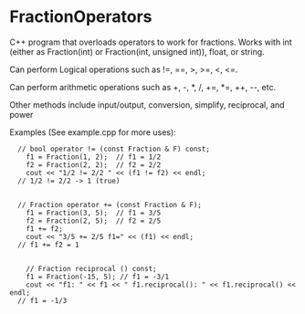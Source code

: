 # FractionOperators
C++ program that overloads operators to work for fractions. Works with int (either as Fraction(int) or Fraction(int, unsigned int)), float, or string.

Can perform Logical operations such as !=, ==, >, >=, <, <=.

Can perform arithmetic operations such as +, -, *, /, +=, *=, ++, --, etc. 

Other methods include input/output, conversion, simplify, reciprocal, and power

Examples (See example.cpp for more uses):

```
  // bool operator != (const Fraction & F) const;
	f1 = Fraction(1, 2);  // f1 = 1/2
	f2 = Fraction(2, 2);  // f2 = 2/2
	cout << "1/2 != 2/2 " << (f1 != f2) << endl;
  // 1/2 != 2/2 -> 1 (true)


  // Fraction operator += (const Fraction & F);
	f1 = Fraction(3, 5);  // f1 = 3/5
	f2 = Fraction(2, 5);  // f2 = 2/5
	f1 += f2;       
	cout << "3/5 += 2/5 f1=" << (f1) << endl;
  // f1 += f2 = 1


	// Fraction reciprocal () const;
	f1 = Fraction(-15, 5); // f1 = -3/1
	cout << "f1: " << f1 << " f1.reciprocal(): " << f1.reciprocal() << endl;
  // f1 = -1/3
```
